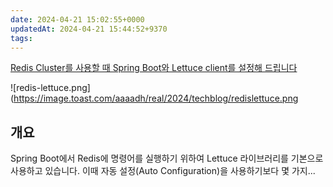 ```yaml
---
date: 2024-04-21 15:02:55+0000
updatedAt: 2024-04-21 15:44:52+9370
tags: 
---
```


[Redis Cluster를 사용할 때 Spring Boot와 Lettuce client를 설정해 드립니다](https://meetup.nhncloud.com/posts/379)

![redis-lettuce.png](https://image.toast.com/aaaadh/real/2024/techblog/redislettuce.png
## 개요
Spring Boot에서 Redis에 명령어를 실행하기 위하여 Lettuce 라이브러리를 기본으로 사용하고 있습니다. 이때 자동 설정(Auto Configuration)을 사용하기보다 몇 가지...